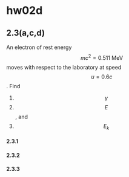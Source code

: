 # **hw02d**

## 2.3(a,c,d)
An electron of rest energy $$mc^2=0.511\:\text{MeV}$$ moves with respect to the laboratory at speed $$u=0.6c$$.  Find
1. $$\gamma$$ 
2. $$E$$, and 
3. $$E_k$$ 

#### 2.3.1

#### 2.3.2

#### 2.3.3